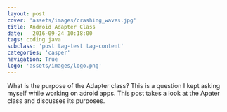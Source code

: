 ```yaml
---
layout: post
cover: 'assets/images/crashing_waves.jpg'
title: Android Adapter Class
date:   2016-09-24 10:18:00
tags: coding java
subclass: 'post tag-test tag-content'
categories: 'casper'
navigation: True
logo: 'assets/images/logo.png'
---
```



What is the purpose of the Adapter class? This is a question I kept asking myself while working on adroid apps. This post takes a look at the Apater class and discusses its purposes.













